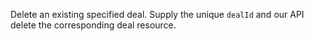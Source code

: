 Delete an existing specified deal. Supply the unique `dealId` and our API delete the corresponding deal resource.



